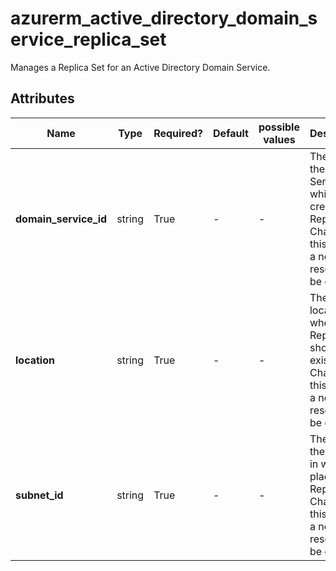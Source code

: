 # azurerm_active_directory_domain_service_replica_set

Manages a Replica Set for an Active Directory Domain Service.

## Attributes

| Name | Type | Required? | Default  | possible values | Description |
| ---- | ---- | --------- | -------- | ----------- | ----------- |
| **domain_service_id** | string | True | -  |  -  | The ID of the Domain Service for which to create this Replica Set. Changing this forces a new resource to be created. | 
| **location** | string | True | -  |  -  | The Azure location where this Replica Set should exist. Changing this forces a new resource to be created. | 
| **subnet_id** | string | True | -  |  -  | The ID of the subnet in which to place this Replica Set. Changing this forces a new resource to be created. | 

